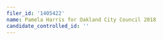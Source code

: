 ```yaml
---
filer_id: '1405422'
name: Pamela Harris for Oakland City Council 2018
candidate_controlled_id: ''
---
```

